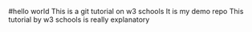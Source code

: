 #hello world
This is a git tutorial on w3 schools
It is my demo repo
This tutorial by w3 schools is really explanatory
